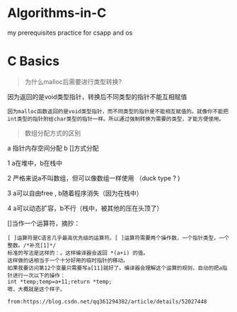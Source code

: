 # Algorithms-in-C
my prerequisites practice for csapp and os



# C Basics

> 为什么malloc后需要进行类型转换?

因为返回的是void类型指针，转换后不同类型的指针不能互相赋值

```
因为malloc函数返回的是void类型指针，而不同类型的指针是不能相互赋值的。就像你不能把int类型的指针附给char类型的指针一样。所以通过强制转换为需要的类型，才能方便使用。
```

> 数组分配方式的区别

a 指针内存空间分配   b []方式分配

1 a在堆中，b在栈中

2 严格来说a不叫数组，但可以像数组一样使用 （duck type ? )

3 a可以自由free , b随着程序消失（因为在栈中）

4 a可以动态扩容，b不行（栈中，被其他的压在头顶了）

[]当作一个运算符，摘抄：
```
[ ]运算符是C语言几乎最高优先级的运算符。[ ]运算符需要两个操作数，一个指针类型，一个整数。/*补充[1]*/
标准的写法是这样的：。这样编译器会返回 *(a+i) 的值。
这样做的话相当于一个十分好用的临时指针的移动。
如果我要访问第12个变量只需要写a[11]就好了。编译器会理解这个运算的规则，自动的把a指针进行一次以下的操作：
int *temp;temp=a+11;return *temp;
嗯，大概就是这个样子。

from:https://blog.csdn.net/qq361294382/article/details/52027448
```
